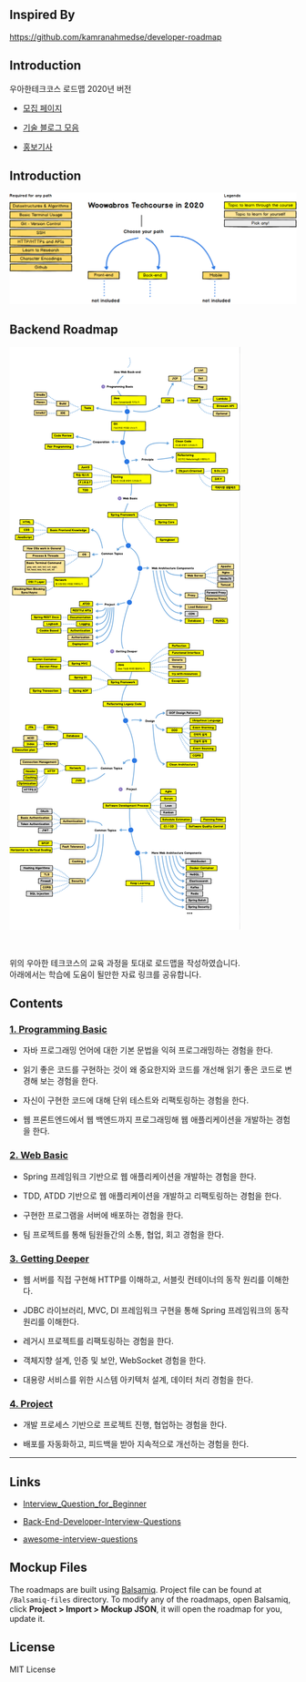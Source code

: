 ## Inspired By
https://github.com/kamranahmedse/developer-roadmap

## Introduction
우아한테크코스 로드맵 2020년 버전<br>

- [모집 페이지](https://woowacourse.github.io/)

- [기술 블로그 모음](https://woowabros.github.io/category/techcourse/)

- [홍보기사](https://ppss.kr/archives/201479)

## Introduction
![](./Images/intro_roadmap_v1.0.png)

## Backend Roadmap
![](./Images/backend_roadmap_v1.0.1.png)

<br>


위의 우아한 테크코스의 교육 과정을 토대로 로드맵을 작성하였습니다. <br>
아래에서는 학습에 도움이 될만한 자료 링크를 공유합니다.


## Contents

### [1. Programming Basic](./docs/1_programming_basic/README.md)

- 자바 프로그래밍 언어에 대한 기본 문법을 익혀 프로그래밍하는 경험을 한다.

- 읽기 좋은 코드를 구현하는 것이 왜 중요한지와 코드를 개선해 읽기 좋은 코드로 변경해 보는 경험을 한다.

- 자신이 구현한 코드에 대해 단위 테스트와 리팩토링하는 경험을 한다.

- 웹 프론트엔드에서 웹 백엔드까지 프로그래밍해 웹 애플리케이션을 개발하는 경험을 한다.

### [2. Web Basic](./docs/2_web_basic/README.md)

- Spring 프레임워크 기반으로 웹 애플리케이션을 개발하는 경험을 한다.

- TDD, ATDD 기반으로 웹 애플리케이션을 개발하고 리팩토링하는 경험을 한다.

- 구현한 프로그램을 서버에 배포하는 경험을 한다.

- 팀 프로젝트를 통해 팀원들간의 소통, 협업, 회고 경험을 한다.


### [3. Getting Deeper](./docs/3_getting_deeper/README.md)

- 웹 서버를 직접 구현해 HTTP를 이해하고, 서블릿 컨테이너의 동작 원리를 이해한다.

- JDBC 라이브러리, MVC, DI 프레임워크 구현을 통해 Spring 프레임워크의 동작 원리를 이해한다.

- 레거시 프로젝트를 리팩토링하는 경험을 한다.

- 객체지향 설계, 인증 및 보안, WebSocket 경험을 한다.

- 대용량 서비스를 위한 시스템 아키텍처 설계, 데이터 처리 경험을 한다.


### [4. Project]((./docs/4_project/README.md))

- 개발 프로세스 기반으로 프로젝트 진행, 협업하는 경험을 한다.

- 배포를 자동화하고, 피드백을 받아 지속적으로 개선하는 경험을 한다.

---


## Links

- [Interview_Question_for_Beginner](https://github.com/JaeYeopHan/Interview_Question_for_Beginner)

- [Back-End-Developer-Interview-Questions](https://github.com/arialdomartini/Back-End-Developer-Interview-Questions)

- [awesome-interview-questions](https://github.com/MaximAbramchuck/awesome-interview-questions)


## Mockup Files
The roadmaps are built using [Balsamiq](https://balsamiq.com/products/mockups/). Project file can be found at `/Balsamiq-files` directory. To modify any of the roadmaps, open Balsamiq, click **Project > Import > Mockup JSON**, it will open the roadmap for you, update it.

## License
MIT License

